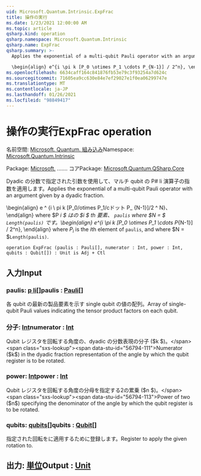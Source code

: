 ```yaml
---
uid: Microsoft.Quantum.Intrinsic.ExpFrac
title: 操作の実行
ms.date: 1/23/2021 12:00:00 AM
ms.topic: article
qsharp.kind: operation
qsharp.namespace: Microsoft.Quantum.Intrinsic
qsharp.name: ExpFrac
qsharp.summary: >-
  Applies the exponential of a multi-qubit Pauli operator with an argument given by a dyadic fraction.

  \begin{align} e^{i \pi k [P_0 \otimes P_1 \cdots P_{N-1}] / 2^n}, \end{align} where $P_i$ is the $i$th element of `paulis`, and where $N = $`Length(paulis)`.
ms.openlocfilehash: 6634caff164c841876fb53e79c3f93254a7d624c
ms.sourcegitcommit: 71605ea9cc630e84e7ef29027e1f0ea06299747e
ms.translationtype: MT
ms.contentlocale: ja-JP
ms.lasthandoff: 01/26/2021
ms.locfileid: "98849417"
---
```

# <a name="expfrac-operation"></a><span data-ttu-id="56794-102">操作の実行</span><span class="sxs-lookup"><span data-stu-id="56794-102">ExpFrac operation</span></span>

<span data-ttu-id="56794-103">名前空間: [Microsoft. Quantum. 組み込み](xref:Microsoft.Quantum.Intrinsic)</span><span class="sxs-lookup"><span data-stu-id="56794-103">Namespace: [Microsoft.Quantum.Intrinsic](xref:Microsoft.Quantum.Intrinsic)</span></span>

<span data-ttu-id="56794-104">Package: [Microsoft.](https://nuget.org/packages/Microsoft.Quantum.QSharp.Core) ....... コア</span><span class="sxs-lookup"><span data-stu-id="56794-104">Package: [Microsoft.Quantum.QSharp.Core](https://nuget.org/packages/Microsoft.Quantum.QSharp.Core)</span></span>


<span data-ttu-id="56794-105">Dyadic の分数で指定された引数を使用して、マルチ qubit の P# li 演算子の指数を適用します。</span><span class="sxs-lookup"><span data-stu-id="56794-105">Applies the exponential of a multi-qubit Pauli operator with an argument given by a dyadic fraction.</span></span>

<span data-ttu-id="56794-106">\begin{align} e ^ {i \ pi k [P_0/otimes P_1/cドット P_ {N-1}]/2 ^ N}、\end{align} where $P _i $ はの $i $ th 要素、 `paulis` where $N = $ `Length(paulis)` です。</span><span class="sxs-lookup"><span data-stu-id="56794-106">\begin{align} e^{i \pi k [P_0 \otimes P_1 \cdots P_{N-1}] / 2^n}, \end{align} where $P_i$ is the $i$th element of `paulis`, and where $N = $`Length(paulis)`.</span></span>

```qsharp
operation ExpFrac (paulis : Pauli[], numerator : Int, power : Int, qubits : Qubit[]) : Unit is Adj + Ctl
```


## <a name="input"></a><span data-ttu-id="56794-107">入力</span><span class="sxs-lookup"><span data-stu-id="56794-107">Input</span></span>

### <a name="paulis--pauli"></a><span data-ttu-id="56794-108">paulis: [p li](xref:microsoft.quantum.lang-ref.pauli)[]</span><span class="sxs-lookup"><span data-stu-id="56794-108">paulis : [Pauli](xref:microsoft.quantum.lang-ref.pauli)[]</span></span>

<span data-ttu-id="56794-109">各 qubit の最新の製品要素を示す single qubit の値の配列。</span><span class="sxs-lookup"><span data-stu-id="56794-109">Array of single-qubit Pauli values indicating the tensor product factors on each qubit.</span></span>


### <a name="numerator--int"></a><span data-ttu-id="56794-110">分子: [Int](xref:microsoft.quantum.lang-ref.int)</span><span class="sxs-lookup"><span data-stu-id="56794-110">numerator : [Int](xref:microsoft.quantum.lang-ref.int)</span></span>

<span data-ttu-id="56794-111">Qubit レジスタを回転する角度の、dyadic の分数表現の分子 ($k $)。</span><span class="sxs-lookup"><span data-stu-id="56794-111">Numerator ($k$) in the dyadic fraction representation of the angle by which the qubit register is to be rotated.</span></span>


### <a name="power--int"></a><span data-ttu-id="56794-112">power: [Int](xref:microsoft.quantum.lang-ref.int)</span><span class="sxs-lookup"><span data-stu-id="56794-112">power : [Int](xref:microsoft.quantum.lang-ref.int)</span></span>

<span data-ttu-id="56794-113">Qubit レジスタを回転する角度の分母を指定する2の累乗 ($n $)。</span><span class="sxs-lookup"><span data-stu-id="56794-113">Power of two ($n$) specifying the denominator of the angle by which the qubit register is to be rotated.</span></span>


### <a name="qubits--qubit"></a><span data-ttu-id="56794-114">qubits: [qubits](xref:microsoft.quantum.lang-ref.qubit)[]</span><span class="sxs-lookup"><span data-stu-id="56794-114">qubits : [Qubit](xref:microsoft.quantum.lang-ref.qubit)[]</span></span>

<span data-ttu-id="56794-115">指定された回転をに適用するために登録します。</span><span class="sxs-lookup"><span data-stu-id="56794-115">Register to apply the given rotation to.</span></span>



## <a name="output--unit"></a><span data-ttu-id="56794-116">出力: [単位](xref:microsoft.quantum.lang-ref.unit)</span><span class="sxs-lookup"><span data-stu-id="56794-116">Output : [Unit](xref:microsoft.quantum.lang-ref.unit)</span></span>

